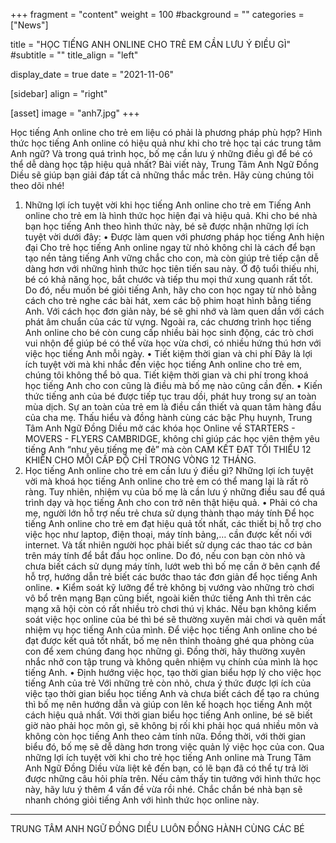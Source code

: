 +++
fragment = "content"
weight = 100
#background = ""
categories = ["News"]

title = "HỌC TIẾNG ANH ONLINE CHO TRẺ EM CẦN LƯU Ý ĐIỀU GÌ"
#subtitle = ""
title_align = "left"

display_date = true
date = "2021-11-06"


[sidebar]
  align = "right"

[asset]
  image = "anh7.jpg"
+++


Học tiếng Anh online cho trẻ em liệu có phải là phương pháp phù hợp? Hình thức học tiếng Anh online có hiệu quả như khi cho trẻ học tại các trung tâm Anh ngữ? Và trong quá trình học, bố mẹ cần lưu ý những điều gì để bé có thể dễ dàng học tập hiệu quả nhất?
Bài viết này, Trung Tâm Anh Ngữ Đồng Diều sẽ giúp bạn giải đáp tất cả những thắc mắc trên. Hãy cùng chúng tôi theo dõi nhé!
1. Những lợi ích tuyệt vời khi học tiếng Anh online cho trẻ em
Tiếng Anh online cho trẻ em là hình thức học hiện đại và hiệu quả. Khi cho bé nhà bạn học tiếng Anh theo hình thức này, bé sẽ được nhận những lợi ích tuyệt vời dưới đây:
• Được làm quen với phương pháp học tiếng Anh hiện đại
Cho trẻ học tiếng Anh online ngay từ nhỏ không chỉ là cách để bạn tạo nền tảng tiếng Anh vững chắc cho con, mà còn giúp trẻ tiếp cận dễ dàng hơn với những hình thức học tiên tiến sau này.
Ở độ tuổi thiếu nhi, bé có khả năng học, bắt chước và tiếp thu mọi thứ xung quanh rất tốt. Do đó, nếu muốn bé giỏi tiếng Anh, hãy cho con học ngay từ nhỏ bằng cách cho trẻ nghe các bài hát, xem các bộ phim hoạt hình bằng tiếng Anh. Với cách học đơn giản này, bé sẽ ghi nhớ và làm quen dần với cách phát âm chuẩn của các từ vựng. Ngoài ra, các chương trình học tiếng Anh online cho bé còn cung cấp nhiều bài học sinh động, các trò chơi vui nhộn để giúp bé có thể vừa học vừa chơi, có nhiều hứng thú hơn với việc học tiếng Anh mỗi ngày.
• Tiết kiệm thời gian và chi phí
Đây là lợi ích tuyệt vời mà khi nhắc đến việc học tiếng Anh online cho trẻ em, chúng tôi không thể bỏ qua. Tiết kiệm thời gian và chi phí trong khoá học tiếng Anh cho con cũng là điều mà bố mẹ nào cũng cần đến.
• Kiến thức tiếng anh của bé được tiếp tục trau dồi, phát huy trong sự an toàn mùa dịch.
Sự an toàn của trẻ em là điều cần thiết và quan tâm hàng đầu của cha mẹ. Thấu hiểu và đồng hành cùng các bậc Phụ huynh, Trung Tâm Anh Ngữ Đồng Diều mở các khóa học Online về STARTERS - MOVERS - FLYERS CAMBRIDGE, không chỉ giúp các học viên thêm yêu tiếng Anh “như yêu tiếng mẹ đẻ” mà còn CAM KẾT ĐẠT TỐI THIỂU 12 KHIÊN CHO MỖI CẤP ĐỘ CHỈ TRONG VÒNG 12 THÁNG.
2. Học tiếng Anh online cho trẻ em cần lưu ý điều gì?
Những lợi ích tuyệt vời mà khoá học tiếng Anh online cho trẻ em có thể mang lại là rất rõ ràng. Tuy nhiên, nhiệm vụ của bố mẹ là cần lưu ý những điều sau để quá trình dạy và học tiếng Anh cho con trở nên thật hiệu quả.
• Phải có cha mẹ, người lớn hỗ trợ nếu trẻ chưa sử dụng thành thạo máy tính
Để học tiếng Anh online cho trẻ em đạt hiệu quả tốt nhất, các thiết bị hỗ trợ cho việc học như laptop, điện thoại, máy tính bảng,… cần được kết nối với internet. Và tất nhiên người học phải biết sử dụng các thao tác cơ bản trên máy tính để bắt đầu học online. Do đó, nếu con bạn còn nhỏ và chưa biết cách sử dụng máy tính, lướt web thì bố mẹ cần ở bên cạnh để hỗ trợ, hướng dẫn trẻ biết các bước thao tác đơn giản để học tiếng Anh online.
• Kiểm soát kỹ lưỡng để trẻ không bị vướng vào những trò chơi vô bổ trên mạng
Bạn cũng biết, ngoài kiến thức tiếng Anh thì trên các mạng xã hội còn có rất nhiều trò chơi thú vị khác. Nếu bạn không kiểm soát việc học online của bé thì bé sẽ thường xuyên mải chơi và quên mất nhiệm vụ học tiếng Anh của mình.
Để việc học tiếng Anh online cho bé đạt được kết quả tốt nhất, bố mẹ nên thỉnh thoảng ghé qua phòng của con để xem chúng đang học những gì. Đồng thời, hãy thường xuyên nhắc nhở con tập trung và không quên nhiệm vụ chính của mình là học tiếng Anh.
• Định hướng việc học, tạo thời gian biểu hợp lý cho việc học tiếng Anh của trẻ
Với những trẻ còn nhỏ, chưa ý thức được lợi ích của việc tạo thời gian biểu học tiếng Anh và chưa biết cách để tạo ra chúng thì bố mẹ nên hướng dẫn và giúp con lên kế hoạch học tiếng Anh một cách hiệu quả nhất.
Với thời gian biểu học tiếng Anh online, bé sẽ biết giờ nào phải học môn gì, sẽ không bị rối khi phải học quá nhiều môn và không còn học tiếng Anh theo cảm tính nữa. Đồng thời, với thời gian biểu đó, bố mẹ sẽ dễ dàng hơn trong việc quản lý việc học của con.
Qua những lợi ích tuyệt vời khi cho trẻ học tiếng Anh online mà Trung Tâm Anh Ngữ Đồng Diều vừa liệt kê đến bạn, có lẽ bạn đã có thể tự trả lời được những câu hỏi phía trên. Nếu cảm thấy tin tưởng với hình thức học này, hãy lưu ý thêm 4 vấn đề vừa rồi nhé. Chắc chắn bé nhà bạn sẽ nhanh chóng giỏi tiếng Anh với hình thức học online này.
---
TRUNG TÂM ANH NGỮ ĐỒNG DIỀU LUÔN ĐỒNG HÀNH CÙNG CÁC BÉ